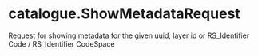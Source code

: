 # catalogue.ShowMetadataRequest

Request for showing metadata for the given uuid, layer id or RS_Identifier Code / RS_Identifier CodeSpace
